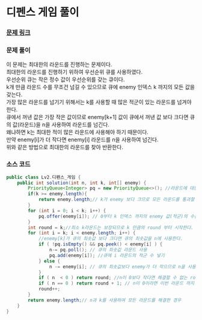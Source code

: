 # 디펜스 게임 풀이

### [문제 링크](https://school.programmers.co.kr/learn/courses/30/lessons/142085)

### 문제 풀이
이 문제는 최대한의 라운드를 진행하는 문제이다. </br> 
최대한의 라운드를 진행하기 위하여 우선순위 큐를 사용하였다. </br>
우선순위 큐는 작은 정수 값이 우선순위를 갖는 큐이다. </br>
k개 만큼 라운드 수를 무조건 넘길 수 있으므로 큐에 enemy 인덱스 k 까지의 모든 값을 갖는다.</br>
가장 많은 라운드를 넘기기 위해서는 k를 사용할 때 많은 적군이 있는 라운드를 넘겨야 한다.</br>
큐에서 꺼낸 값은 가장 작은 값이므로 enemy[k+1] 값이 큐에서 꺼낸 값 보다 크다면 큐의 값(라운드)을 n을 사용하여 라운드를 넘긴다.</br>
왜냐하면 k는 최대한 적이 많은 라운드에 사용해야 하기 때문이다. </br>
만약 enemy[i]가 더 작다면 enemy[i] 라운드를 n을 사용하여 넘긴다. </br>
위와 같은 방법으로 최대한의 라운드를 찾아 반환한다.

### 소스 코드
```java
public class Lv2.디펜스_게임 {
    public int solution(int n, int k, int[] enemy) {
        PriorityQueue<Integer> pq = new PriorityQueue<>(); //라운드에 대한 적군의 수를 담을 큐
        if(k >= enemy.length){
            return enemy.length;// k가 enemy 보다 크므로 모든 라운드를 통과할 수 있다.
        }
        for (int i = 0; i < k; i++) {
            pq.offer(enemy[i]); // 0부터 k 인덱스 까지의 enemy 값(적군)의 수를 넣는다.
        }
        int round = k;//최소 k라운드는 보장되므로 k 만큼의 round 부터 시작한다.
        for (int i = k; i < enemy.length; i++) {
            //enemy[k]가 큐의 최솟값 보다 크다면 큐의 최솟값을 n에 사용한다.
            if ( !pq.isEmpty() && pq.peek() < enemy[i] ) {
                n-= pq.poll(); // 큐의 최솟값 라운드 사용
                pq.add(enemy[i]); //큐에 i 라운드의 적군 수 넣기
            } else {
                n -= enemy[i]; // 큐의 최솟값보다 enemy가 더 작으므로 n을 사용하여 라운드를 넘긴다.
            }
            if ( n  < 0 ) return round; //n이 0보다 작다면 해결할 수 없는 round이므로 이전 round 수를 반환한다.
            if ( n == 0 ) return round + 1; // n이 0이라면 이번 라운드 까지 해결하였 으므로 round + 1을 반환한다.
            round++;
        }
        return enemy.length;// n과 k를 사용하여 모든 라운드를 해결한 경우
    }
}


```
